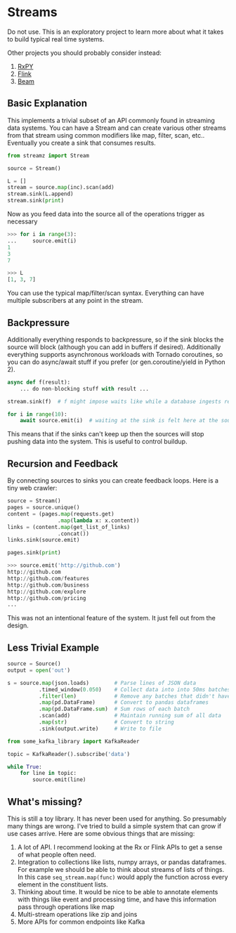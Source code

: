 Streams
=======

Do not use.  This is an exploratory project to learn more about what it takes
to build typical real time systems.

Other projects you should probably consider instead:

1.  [RxPY](https://github.com/ReactiveX/RxPY)
2.  [Flink](https://flink.apache.org/)
3.  [Beam](https://beam.apache.org/get-started/quickstart-py/)


Basic Explanation
-----------------

This implements a trivial subset of an API commonly found in streaming data
systems.  You can have a Stream and can create various other streams from that
stream using common modifiers like map, filter, scan, etc..  Eventually you
create a sink that consumes results.

```python
from streamz import Stream

source = Stream()

L = []
stream = source.map(inc).scan(add)
stream.sink(L.append)
stream.sink(print)
```

Now as you feed data into the source all of the operations trigger as necessary


```python
>>> for i in range(3):
...     source.emit(i)
1
3
7

>>> L
[1, 3, 7]
```

You can use the typical map/filter/scan syntax.  Everything can have
multiple subscribers at any point in the stream.

Backpressure
------------

Additionally everything responds to backpressure, so if the sink blocks the
source will block (although you can add in buffers if desired).  Additionally
everything supports asynchronous workloads with Tornado coroutines, so you can
do async/await stuff if you prefer (or gen.coroutine/yield in Python 2).

```python
async def f(result):
    ... do non-blocking stuff with result ...

stream.sink(f)  # f might impose waits like while a database ingests results

for i in range(10):
    await source.emit(i)  # waiting at the sink is felt here at the source
```

This means that if the sinks can't keep up then the sources will stop pushing
data into the system.  This is useful to control buildup.


Recursion and Feedback
----------------------

By connecting sources to sinks you can create feedback loops.  Here is a tiny
web crawler:

```python
source = Stream()
pages = source.unique()
content = (pages.map(requests.get)
                .map(lambda x: x.content))
links = (content.map(get_list_of_links)
                .concat())
links.sink(source.emit)

pages.sink(print)

>>> source.emit('http://github.com')
http://github.com
http://github.com/features
http://github.com/business
http://github.com/explore
http://github.com/pricing
...
```

This was not an intentional feature of the system.  It just fell out from the
design.

Less Trivial Example
--------------------

```python
source = Source()
output = open('out')

s = source.map(json.loads)        # Parse lines of JSON data
          .timed_window(0.050)    # Collect data into into 50ms batches
          .filter(len)            # Remove any batches that didn't have data
          .map(pd.DataFrame)      # Convert to pandas dataframes
          .map(pd.DataFrame.sum)  # Sum rows of each batch
          .scan(add)              # Maintain running sum of all data
          .map(str)               # Convert to string
          .sink(output.write)     # Write to file

from some_kafka_library import KafkaReader

topic = KafkaReader().subscribe('data')

while True:
    for line in topic:
        source.emit(line)
```


What's missing?
---------------

This is still a toy library.  It has never been used for anything.  So
presumably many things are wrong.  I've tried to build a simple system that can
grow if use cases arrive.  Here are some obvious things that are missing:

1.  A lot of API.  I recommend looking at the Rx or Flink APIs to get a sense
    of what people often need.
2.  Integration to collections like lists, numpy arrays, or pandas dataframes.
    For example we should be able to think about streams of lists of things.
    In this case `seq_stream.map(func)` would apply the function across every
    element in the constituent lists.
3.  Thinking about time.  It would be nice to be able to annotate elements with
    things like event and processing time, and have this information pass
    through operations like map
4.  Multi-stream operations like zip and joins
5.  More APIs for common endpoints like Kafka
